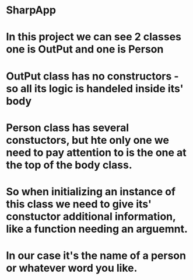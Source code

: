 # SharpApp

# In this project we can see 2 classes one is OutPut and one is Person

# OutPut class has no constructors - so all its logic is handeled inside its' body

# Person class has several constuctors, but hte only one we need to pay attention  to is the one at the top of the body class.

# So when initializing an instance of this class we need to give its' constuctor additional information, like a function needing an arguemnt.

# In our case it's the name of a person or whatever word you like.